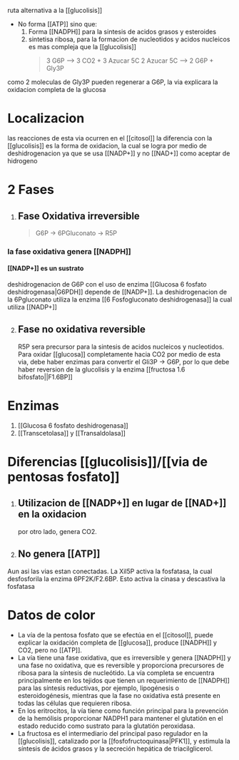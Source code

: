 ruta alternativa a la [[glucolisis]]

- No forma [[ATP]] sino que:
    1. Forma [[NADPH]] para la sintesis de acidos grasos y esteroides
    2. sintetisa ribosa, para la formacion de nucleotidos y acidos nucleicos
       es mas compleja que la [[glucolisis]]
        > 3 G6P --> 3 CO2 + 3 Azucar 5C
        > 2 Azucar 5C --> 2 G6P + Gly3P

como 2 moleculas de Gly3P pueden regenerar a G6P, la via explicara la oxidacion completa de la glucosa

# Localizacion

las reacciones de esta via ocurren en el [[citosol]] la diferencia con la [[glucolisis]] es la forma de oxidacion, la cual se logra por medio de deshidrogenacion ya que se usa [[NADP+]] y no [[NAD+]] como aceptar de hidrogeno

# 2 Fases

1. ## Fase Oxidativa irreversible
    > G6P -> 6PGluconato -> R5P

### la fase oxidativa genera [[NADPH]]

#### [[NADP+]] es un sustrato

deshidrogenacion de G6P con el uso de enzima [[Glucosa 6 fosfato deshidrogenasa|G6PDH]] depende de [[NADP+]]. La deshidrogenacion de la 6Pgluconato utiliza la enzima [[6 Fosfogluconato deshidrogenasa]] la cual utiliza [[NADP+]]

2. ## Fase no oxidativa reversible
    R5P sera precursor para la sintesis de acidos nucleicos y nucleotidos.
    Para oxidar [[glucosa]] completamente hacia CO2 por medio de esta via, debe haber enzimas para convertir el Gli3P -> G6P, por lo que debe haber reversion de la glucolisis y la enzima [[fructosa 1.6 bifosfato||F1.6BP]]

# Enzimas

1. [[Glucosa 6 fosfato deshidrogenasa]]
2. [[Transcetolasa]] y [[Transaldolasa]]

# Diferencias [[glucolisis]]/[[via de pentosas fosfato]]

1. ## Utilizacion de [[NADP+]] en lugar de [[NAD+]] en la oxidacion

    por otro lado, genera CO2.

2. ## No genera [[ATP]]

Aun asi las vias estan conectadas. La Xil5P activa la fosfatasa, la cual desfosforila la enzima 6PF2K/F2.6BP. Esto activa la cinasa y descastiva la fosfatasa  

# Datos de color
* La vía de la pentosa fosfato que se efectúa en el [[citosol]], puede explicar la oxidación completa de [[glucosa]], produce [[NADPH]] y CO2, pero no [[ATP]]. 
* La vía tiene una fase oxidativa, que es irreversible y genera [[NADPH]] y una fase no oxidativa, que es reversible y proporciona precursores de ribosa para la síntesis de nucleótido. La vía completa se encuentra principalmente en los tejidos que tienen un requerimiento de [[NADPH]] para las síntesis reductivas, por ejemplo, lipogénesis o esteroidogénesis, mientras que la fase no oxidativa está presente en todas las células que requieren ribosa. 
* En los eritrocitos, la vía tiene como función principal para la prevención de la hemólisis proporcionar NADPH1 para mantener el glutatión en el estado reducido como sustrato para la glutatión peroxidasa. 
* La fructosa es el intermediario del principal paso regulador en la [[glucolisis]], catalizado por la [[fosfofructoquinasa|PFK1]], y estimula la síntesis de ácidos grasos y la secreción hepática de triacilglicerol.